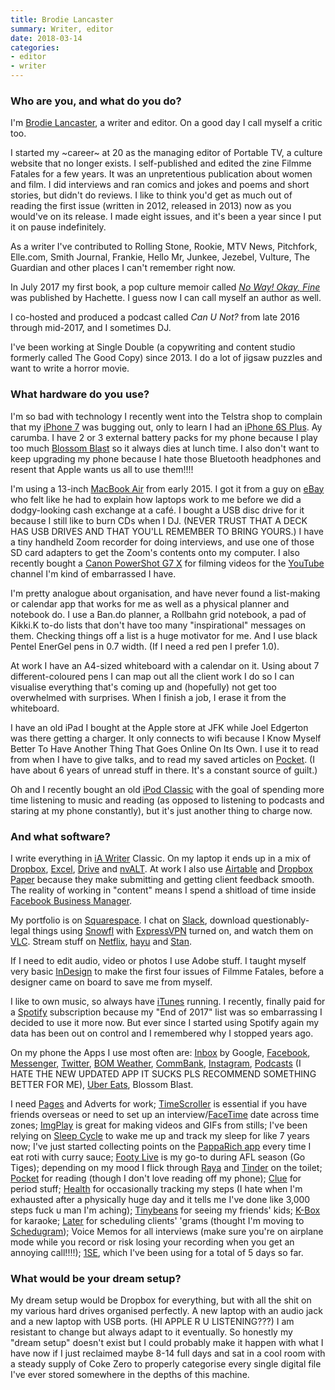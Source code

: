```yaml
---
title: Brodie Lancaster
summary: Writer, editor
date: 2018-03-14
categories:
- editor
- writer
---
```


### Who are you, and what do you do?

I'm [Brodie Lancaster](http://www.brodielancaster.com/ "Brodie's website."), a writer and editor. On a good day I call myself a critic too. 

I started my ~career~ at 20 as the managing editor of Portable TV, a culture website that no longer exists. I self-published and edited the zine Filmme Fatales for a few years. It was an unpretentious publication about women and film. I did interviews and ran comics and jokes and poems and short stories, but didn't do reviews. I like to think you'd get as much out of reading the first issue (written in 2012, released in 2013) now as you would've on its release. I made eight issues, and it's been a year since I put it on pause indefinitely.

As a writer I've contributed to Rolling Stone, Rookie, MTV News, Pitchfork, Elle.com, Smith Journal, Frankie, Hello Mr, Junkee, Jezebel, Vulture, The Guardian and other places I can't remember right now.

In July 2017 my first book, a pop culture memoir called [_No Way! Okay, Fine_](http://www.brodielancaster.com/#/book-1/ "Brodie's book.") was published by Hachette. I guess now I can call myself an author as well.

I co-hosted and produced a podcast called *Can U Not?* from late 2016 through mid-2017, and I sometimes DJ.

I've been working at Single Double (a copywriting and content studio formerly called The Good Copy) since 2013. I do a lot of jigsaw puzzles and want to write a horror movie.

### What hardware do you use?

I'm so bad with technology I recently went into the Telstra shop to complain that my [iPhone 7][iphone-7] was bugging out, only to learn I had an [iPhone 6S Plus][iphone-6s-plus]. Ay carumba. I have 2 or 3 external battery packs for my phone because I play too much [Blossom Blast][blossom-blast-saga-ios] so it always dies at lunch time. I also don't want to keep upgrading my phone because I hate those Bluetooth headphones and resent that Apple wants us all to use them!!!!

I'm using a 13-inch [MacBook Air][macbook-air] from early 2015. I got it from a guy on [eBay][] who felt like he had to explain how laptops work to me before we did a dodgy-looking cash exchange at a café. I bought a USB disc drive for it because I still like to burn CDs when I DJ. (NEVER TRUST THAT A DECK HAS USB DRIVES AND THAT YOU'LL REMEMBER TO BRING YOURS.) I have a tiny handheld Zoom recorder for doing interviews, and use one of those SD card adapters to get the Zoom's contents onto my computer. I also recently bought a [Canon PowerShot G7 X][powershot-g7-x] for filming videos for the [YouTube][] channel I'm kind of embarrassed I have.

I'm pretty analogue about organisation, and have never found a list-making or calendar app that works for me as well as a physical planner and notebook do. I use a Ban.do planner, a Rollbahn grid notebook, a pad of Kikki.K to-do lists that don't have too many "inspirational" messages on them. Checking things off a list is a huge motivator for me. And I use black Pentel EnerGel pens in 0.7 width. (If I need a red pen I prefer 1.0).

At work I have an A4-sized whiteboard with a calendar on it. Using about 7 different-coloured pens I can map out all the client work I do so I can visualise everything that's coming up and (hopefully) not get too overwhelmed with surprises. When I finish a job, I erase it from the whiteboard.

I have an old iPad I bought at the Apple store at JFK while Joel Edgerton was there getting a charger. It only connects to wifi because I Know Myself Better To Have Another Thing That Goes Online On Its Own. I use it to read from when I have to give talks, and to read my saved articles on [Pocket][]. (I have about 6 years of unread stuff in there. It's a constant source of guilt.)

Oh and I recently bought an old [iPod Classic][ipod-classic] with the goal of spending more time listening to music and reading (as opposed to listening to podcasts and staring at my phone constantly), but it's just another thing to charge now.

### And what software?

I write everything in [iA Writer][ia-writer-ios] Classic. On my laptop it ends up in a mix of [Dropbox][], [Excel][], [Drive][google-drive] and [nvALT][]. At work I also use [Airtable][] and [Dropbox Paper][dropbox-paper] because they make submitting and getting client feedback smooth. The reality of working in "content" means I spend a shitload of time inside [Facebook Business Manager][facebook-business-manager].

My portfolio is on [Squarespace][]. I chat on [Slack][], download questionably-legal things using [Snowfl][] with [ExpressVPN][] turned on, and watch them on [VLC][]. Stream stuff on [Netflix][], [hayu][] and [Stan][].

If I need to edit audio, video or photos I use Adobe stuff. I taught myself very basic [InDesign][] to make the first four issues of Filmme Fatales, before a designer came on board to save me from myself.

I like to own music, so always have [iTunes][] running. I recently, finally paid for a [Spotify][] subscription because my "End of 2017" list was so embarrassing I decided to use it more now. But ever since I started using Spotify again my data has been out on control and I remembered why I stopped years ago.

On my phone the Apps I use most often are: [Inbox][google-inbox-ios] by Google, [Facebook][facebook-ios], [Messenger][facebook-messenger-ios], [Twitter][twitter-ios], [BOM Weather][bom-weather-ios], [CommBank][commbank-ios], [Instagram][instagram-ios], [Podcasts][podcasts-ios] (I HATE THE NEW UPDATED APP IT SUCKS PLS RECOMMEND SOMETHING BETTER FOR ME), [Uber Eats][uber-eats-ios], Blossom Blast.

I need [Pages][pages-ios] and Adverts for work; [TimeScroller][timescroller-ios] is essential if you have friends overseas or need to set up an interview/[FaceTime][] date across time zones; [ImgPlay][imgplay-ios] is great for making videos and GIFs from stills; I've been relying on [Sleep Cycle][sleep-cycle-ios] to wake me up and track my sleep for like 7 years now; I've just started collecting points on the [PappaRich app][papparich-aus-ios] every time I eat roti with curry sauce; [Footy Live][footy-live-ios] is my go-to during AFL season (Go Tiges); depending on my mood I flick through [Raya][raya-ios] and [Tinder][tinder-ios] on the toilet; [Pocket][pocket-ios] for reading (though I don't love reading off my phone); [Clue][clue-ios] for period stuff; [Health][health-ios] for occasionally tracking my steps (I hate when I'm exhausted after a physically huge day and it tells me I've done like 3,000 steps fuck u man I'm aching); [Tinybeans][tinybeans-ios] for seeing my friends' kids; [K-Box][karaoke-k-box-ios] for karaoke; [Later][later-ios] for scheduling clients' 'grams (thought I'm moving to [Schedugram][skedsocial]); Voice Memos for all interviews (make sure you're on airplane mode while you record or risk losing your recording when you get an annoying call!!!!); [1SE][1-second-everyday-ios], which I've been using for a total of 5 days so far.

### What would be your dream setup?

My dream setup would be Dropbox for everything, but with all the shit on my various hard drives organised perfectly. A new laptop with an audio jack and a new laptop with USB ports. (HI APPLE R U LISTENING???) I am resistant to change but always adapt to it eventually. So honestly my "dream setup" doesn't exist but I could probably make it happen with what I have now if I just reclaimed maybe 8-14 full days and sat in a cool room with a steady supply of Coke Zero to properly categorise every single digital file I've ever stored somewhere in the depths of this machine.

[1-second-everyday-ios]: https://itunes.apple.com/us/app/1-second-everyday/id587823548 "An app for capturing a second of video every day."
[airtable]: https://airtable.com/ "A service for organising data."
[blossom-blast-saga-ios]: https://itunes.apple.com/us/app/blossom-blast-saga/id973482525 "A flower-based matching game."
[bom-weather-ios]: https://itunes.apple.com/au/app/bom-weather/id1100096880 "A weather app."
[clue-ios]: https://itunes.apple.com/us/app/clue-health-period-tracker/id657189652 "A period and health tracking app."
[commbank-ios]: https://itunes.apple.com/au/app/commbank/id310251202?mt=8 "An app for the banking service."
[dropbox-paper]: https://www.dropbox.com/paper "A document collaboration service."
[dropbox]: https://www.dropbox.com/ "Online syncing and storage."
[ebay]: https://www.ebay.com/ "An auction service."
[excel]: https://products.office.com/en-us/excel "A spreadsheet application."
[expressvpn]: https://www.expressvpn.com/ "A VPN service."
[facebook-business-manager]: https://business.facebook.com/ "A tool for managing your business on Facebook."
[facebook-ios]: https://itunes.apple.com/us/app/facebook/id284882215 "An iPhone app for accessing Facebook."
[facebook-messenger-ios]: https://itunes.apple.com/us/app/facebook-messenger/id454638411 "A Facebook chat client app."
[facetime]: https://en.wikipedia.org/wiki/FaceTime "Mac and iOS software for easy video chatting."
[footy-live-ios]: https://itunes.apple.com/au/app/footy-live-afl-scores-stats/id306930083?mt=8 "An app for tracking AFL scores and stats."
[google-drive]: https://drive.google.com/ "A cloud storage service."
[google-inbox-ios]: https://itunes.apple.com/app/apple-store/id905060486 "A smart email client."
[hayu]: https://www.hayu.com/ "An on-demand reality TV service."
[health-ios]: https://www.apple.com/ios/health/ "An app built into iOS for tracking your health."
[ia-writer-ios]: https://itunes.apple.com/us/app/ia-writer/id392502056 "A focus-oriented writing application for iOS."
[imgplay-ios]: https://itunes.apple.com/us/app/imgplay-gif-maker/id989843523?mt=8 "An app for creating GIFs from videos."
[indesign]: https://www.adobe.com/products/indesign.html "A desktop/web publishing application."
[instagram-ios]: https://itunes.apple.com/us/app/instagram/id389801252 "A photo taking/sharing app."
[iphone-6s-plus]: https://en.wikipedia.org/wiki/IPhone_6s_Plus "A large smartphone."
[iphone-7]: https://en.wikipedia.org/wiki/IPhone_7 "A 4.7 inch iOS smartphone."
[ipod-classic]: https://www.apple.com/ipodclassic/ "A music player."
[itunes]: https://www.apple.com/itunes/ "A jukebox application and online store."
[karaoke-k-box-ios]: https://itunes.apple.com/US/app/id954162699 "A karaoke app."
[later-ios]: https://itunes.apple.com/us/app/later/id784907999 "An app for scheduling Instagram posts."
[macbook-air]: https://www.apple.com/macbook-air/ "A very thin laptop."
[netflix]: https://www.netflix.com/ "A movie rental and streaming service."
[nvalt]: https://brettterpstra.com/projects/nvalt/ "A fork of Notational Velocity with extra features."
[pages-ios]: https://itunes.apple.com/us/app/pages/id361309726 "A word processor for iOS."
[papparich-aus-ios]: https://itunes.apple.com/au/app/papparich-aus-malaysian-food/id1150219568 "A loyalty app for a Malaysian restaurant in Australia."
[pocket-ios]: https://getpocket.com/ios/ "An app for the read-it-later service."
[pocket]: https://getpocket.com/ "A service for storing links to look at later on."
[podcasts-ios]: https://itunes.apple.com/us/app/podcasts/id525463029 "An app for listening to podcasts."
[powershot-g7-x]: https://en.wikipedia.org/wiki/Canon_PowerShot_G7_X "A 20 megapixel digital camera."
[raya-ios]: https://itunes.apple.com/us/app/raya/id957215308 "An app for the dating and networking service."
[skedsocial]: https://skedsocial.com/ "A service for scheduling Instagram posts."
[slack]: https://slack.com/ "A collaboration service."
[sleep-cycle-ios]: https://itunes.apple.com/us/app/sleep-cycle-alarm-clock/id320606217 "A sleep tracking and analysis app."
[snowfl]: https://snowfl.com/ "A torrent aggregator service."
[spotify]: https://www.spotify.com/us/ "A music streaming service."
[squarespace]: https://www.squarespace.com/ "A site hosting/creation service."
[stan]: https://www.stan.com.au/ "An on-demand streaming service."
[timescroller-ios]: https://itunes.apple.com/us/app/timescroller-time-zone-utility/id288013812 "A timezone and meeting planner app."
[tinder-ios]: https://itunes.apple.com/au/app/tinder/id547702041 "A dating app."
[tinybeans-ios]: https://itunes.apple.com/us/app/tinybeans-baby-album-journal/id521633042 "An app for sharing baby photos."
[twitter-ios]: https://itunes.apple.com/app/twitter/id333903271 "A Twitter client."
[uber-eats-ios]: https://itunes.apple.com/us/app/uber-eats-food-delivery/id1058959277 "An app for the food delivery service."
[vlc]: http://www.videolan.org/vlc/ "An open-source media player."
[youtube]: https://www.youtube.com/ "A web site for watching 80's TV commercials and bad mashups."
